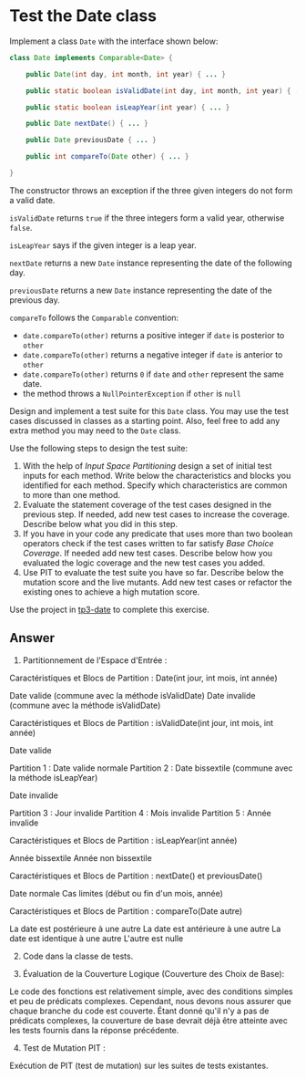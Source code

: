 # Test the Date class

Implement a class `Date` with the interface shown below:

```java
class Date implements Comparable<Date> {

    public Date(int day, int month, int year) { ... }

    public static boolean isValidDate(int day, int month, int year) { ... }

    public static boolean isLeapYear(int year) { ... }

    public Date nextDate() { ... }

    public Date previousDate { ... }

    public int compareTo(Date other) { ... }

}
```

The constructor throws an exception if the three given integers do not form a valid date.

`isValidDate` returns `true` if the three integers form a valid year, otherwise `false`.

`isLeapYear` says if the given integer is a leap year.

`nextDate` returns a new `Date` instance representing the date of the following day.

`previousDate` returns a new `Date` instance representing the date of the previous day.

`compareTo` follows the `Comparable` convention:

* `date.compareTo(other)` returns a positive integer if `date` is posterior to `other`
* `date.compareTo(other)` returns a negative integer if `date` is anterior to `other`
* `date.compareTo(other)` returns `0` if `date` and `other` represent the same date.
* the method throws a `NullPointerException` if `other` is `null` 

Design and implement a test suite for this `Date` class.
You may use the test cases discussed in classes as a starting point. 
Also, feel free to add any extra method you may need to the `Date` class.


Use the following steps to design the test suite:

1. With the help of *Input Space Partitioning* design a set of initial test inputs for each method. Write below the characteristics and blocks you identified for each method. Specify which characteristics are common to more than one method.
2. Evaluate the statement coverage of the test cases designed in the previous step. If needed, add new test cases to increase the coverage. Describe below what you did in this step.
3. If you have in your code any predicate that uses more than two boolean operators check if the test cases written to far satisfy *Base Choice Coverage*. If needed add new test cases. Describe below how you evaluated the logic coverage and the new test cases you added.
4. Use PIT to evaluate the test suite you have so far. Describe below the mutation score and the live mutants. Add new test cases or refactor the existing ones to achieve a high mutation score.

Use the project in [tp3-date](../code/tp3-date) to complete this exercise.

## Answer

1.    Partitionnement de l'Espace d'Entrée :

Caractéristiques et Blocs de Partition : Date(int jour, int mois, int année)

Date valide (commune avec la méthode isValidDate)
Date invalide (commune avec la méthode isValidDate)

Caractéristiques et Blocs de Partition : isValidDate(int jour, int mois, int année)

Date valide

Partition 1 : Date valide normale
Partition 2 : Date bissextile (commune avec la méthode isLeapYear)

Date invalide

Partition 3 : Jour invalide
Partition 4 : Mois invalide
Partition 5 : Année invalide

Caractéristiques et Blocs de Partition : isLeapYear(int année)

Année bissextile
Année non bissextile

Caractéristiques et Blocs de Partition : nextDate() et previousDate()

Date normale
Cas limites (début ou fin d'un mois, année)

Caractéristiques et Blocs de Partition : compareTo(Date autre)

La date est postérieure à une autre
La date est antérieure à une autre
La date est identique à une autre
L'autre est nulle

2.    Code dans la classe de tests.

3.    Évaluation de la Couverture Logique (Couverture des Choix de Base):

Le code des fonctions est relativement simple, avec des conditions simples et peu de prédicats complexes. Cependant, nous devons nous assurer que chaque branche du code est couverte. Étant donné qu'il n'y a pas de prédicats complexes, la couverture de base devrait déjà être atteinte avec les tests fournis dans la réponse précédente.

4.    Test de Mutation PIT :

Exécution de PIT (test de mutation) sur les suites de tests existantes.

